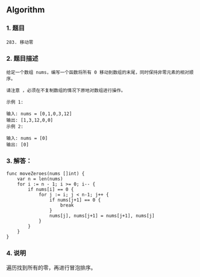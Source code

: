 ## Algorithm
### 1. 题目
```
283. 移动零
```
### 2. 题目描述
```
给定一个数组 nums，编写一个函数将所有 0 移动到数组的末尾，同时保持非零元素的相对顺序。

请注意 ，必须在不复制数组的情况下原地对数组进行操作。

示例 1:

输入: nums = [0,1,0,3,12]
输出: [1,3,12,0,0]
示例 2:

输入: nums = [0]
输出: [0]
```

### 3. 解答：
```golang
func moveZeroes(nums []int) {
	var n = len(nums)
	for i := n - 1; i >= 0; i-- {
		if nums[i] == 0 {
			for j := i; j < n-1; j++ {
				if nums[j+1] == 0 {
					break
				}
				nums[j], nums[j+1] = nums[j+1], nums[j]
			}
		}
	}
}
```
### 4. 说明
遍历找到所有的零，再进行冒泡排序。